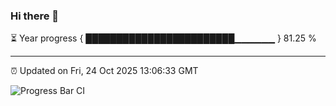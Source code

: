 ### Hi there 👋

⏳ Year progress { ████████████████████████▁▁▁▁▁▁ } 81.25 %

---

⏰ Updated on Fri, 24 Oct 2025 13:06:33 GMT

![Progress Bar CI](https://github.com/IshwaranRudhara/GIT-ACTION/workflows/Progress%20Bar%20CI/badge.svg)
